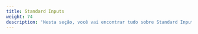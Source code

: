 ```yaml
---
title: Standard Inputs
weight: 74
description: 'Nesta seção, você vai encontrar tudo sobre Standard Inputs.'
---
```

